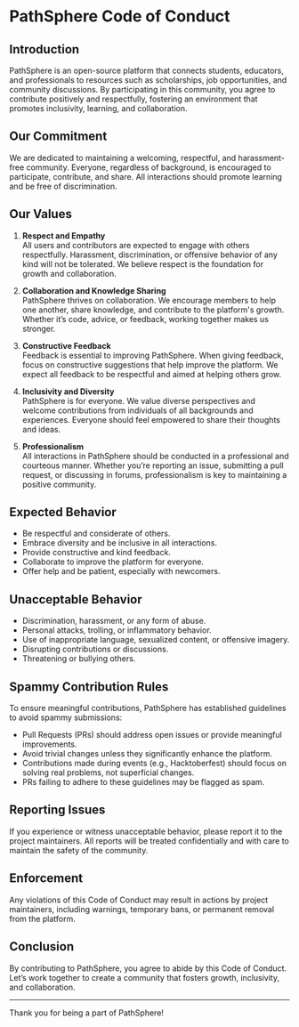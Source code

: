 # PathSphere Code of Conduct

## Introduction

PathSphere is an open-source platform that connects students, educators, and professionals to resources such as scholarships, job opportunities, and community discussions. By participating in this community, you agree to contribute positively and respectfully, fostering an environment that promotes inclusivity, learning, and collaboration.

## Our Commitment

We are dedicated to maintaining a welcoming, respectful, and harassment-free community. Everyone, regardless of background, is encouraged to participate, contribute, and share. All interactions should promote learning and be free of discrimination.

## Our Values

1. **Respect and Empathy**  
   All users and contributors are expected to engage with others respectfully. Harassment, discrimination, or offensive behavior of any kind will not be tolerated. We believe respect is the foundation for growth and collaboration.

2. **Collaboration and Knowledge Sharing**  
   PathSphere thrives on collaboration. We encourage members to help one another, share knowledge, and contribute to the platform's growth. Whether it’s code, advice, or feedback, working together makes us stronger.

3. **Constructive Feedback**  
   Feedback is essential to improving PathSphere. When giving feedback, focus on constructive suggestions that help improve the platform. We expect all feedback to be respectful and aimed at helping others grow.

4. **Inclusivity and Diversity**  
   PathSphere is for everyone. We value diverse perspectives and welcome contributions from individuals of all backgrounds and experiences. Everyone should feel empowered to share their thoughts and ideas.

5. **Professionalism**  
   All interactions in PathSphere should be conducted in a professional and courteous manner. Whether you’re reporting an issue, submitting a pull request, or discussing in forums, professionalism is key to maintaining a positive community.

## Expected Behavior

- Be respectful and considerate of others.
- Embrace diversity and be inclusive in all interactions.
- Provide constructive and kind feedback.
- Collaborate to improve the platform for everyone.
- Offer help and be patient, especially with newcomers.

## Unacceptable Behavior

- Discrimination, harassment, or any form of abuse.
- Personal attacks, trolling, or inflammatory behavior.
- Use of inappropriate language, sexualized content, or offensive imagery.
- Disrupting contributions or discussions.
- Threatening or bullying others.

## Spammy Contribution Rules

To ensure meaningful contributions, PathSphere has established guidelines to avoid spammy submissions:

- Pull Requests (PRs) should address open issues or provide meaningful improvements.
- Avoid trivial changes unless they significantly enhance the platform.
- Contributions made during events (e.g., Hacktoberfest) should focus on solving real problems, not superficial changes.
- PRs failing to adhere to these guidelines may be flagged as spam.

## Reporting Issues

If you experience or witness unacceptable behavior, please report it to the project maintainers. All reports will be treated confidentially and with care to maintain the safety of the community.

## Enforcement

Any violations of this Code of Conduct may result in actions by project maintainers, including warnings, temporary bans, or permanent removal from the platform.

## Conclusion

By contributing to PathSphere, you agree to abide by this Code of Conduct. Let’s work together to create a community that fosters growth, inclusivity, and collaboration.

---

Thank you for being a part of PathSphere!
